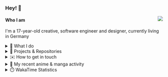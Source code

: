 ### Hey! 👋

[<img src="https://lanyard-profile-readme.vercel.app/api/228965621478588416" align="right">](https://discord.com/users/228965621478588416)

#### Who I am

I'm a 17-year-old creative, software engineer and designer, currently living in Germany

<details>
  <summary>💼 What I do</summary>

I currently am working on starting a publishing and management company for creatives.
I also am creative lead, community manager, and web developer at the Minecraft Server [Xenyria](https://xenyria.net) and the team behind it, [Pixelground Labs](https://pixelgroundlabs.com).
</details>

<details>
  <summary>📁 Projects & Repositories</summary>

<table>
    <thead>
        <tr>
            <th colspan=2>Svelte Libraries</th>
        </tr>
    </thead>
    <tbody>
        <tr>
            <td><a href="https://github.com/pixelgroundlabs/svelte-skinview3d">pixelgroundlabs/svelte-skinview3d</a></td>
            <td>A svelte component for rendering Minecraft SKins in 3D based on <a href="https://github.com/bs-community/skinview3d">skinview3d</a></td>
        </tr>
    </tbody>
    <thead>
        <tr>
            <th colspan=2>Minecraft Mods</th>
        </tr>
    </thead>
    <tbody>
        <tr>
            <td><a href="https://github.com/XenyriaNET/xeem">Xenyria Experience Enhancement Mod</a></td>
            <td>A client-side Minecraft Mod aiming to improve the experience on the Xenyria Minecraft Server</td>
        </tr>
    </tbody>
    <thead>
        <tr>
            <th colspan=2>Old Stuff</th>
        </tr>
    </thead>
    <tbody>
        <tr>
            <td><a href="https://github.com/OfficialCRUGG/lwstatus">lwstatus</a></td>
            <td>Lightweight webserver exposing various system metrics as a JSON endpoint and frontend</td>
        </tr>
        <tr>
            <td><a href="https://github.com/OfficialCRUGG/cfddns">cfddns / cloudflare-dyndns</a></td>
            <td>Simple application to run in the background that regularly checks for IP address changes and updates specific Cloudflare DNS Records accordingly. <s><i>Not sure how this still works...</i></s></td>
        </tr>
    </tbody>
</table>

</details>

<details>
  <summary>✉️ How to get in touch</summary>
  
> Sorted by how quickly you can expect a reply
- [Hit me up on Discord](https://discord.com/users/228965621478588416)
- [Hit me up on Twitter](https://twitter.com/cruggdev)
- [Send me a mail](mailto:me@crg.sh)
</details>


<details>
  <summary>🌸 My recent anime & manga activity</summary>
  
<!-- ANILIST_ACTIVITY:start -->

-   📖 Paused reading [Boy's Abyss](https://anilist.co/manga/116186) (11:36, 21 December 2023)
-   📺 Watched episode 1 of [More than a Married Couple, but Not Lovers.](https://anilist.co/anime/141949) (11:36, 21 December 2023)
-   📺 Watched episode 5 - 6 of [Horimiya](https://anilist.co/anime/124080) (18:06, 20 December 2023)
-   📺 Plans to watch [Seishun Buta Yarou: Daigakusei-hen](https://anilist.co/anime/171046) (11:33, 20 December 2023)
-   📺 Plans to watch [Seishun Buta Yarou wa Randoseru Girl no Yume wo Minai](https://anilist.co/anime/161474) (11:33, 20 December 2023)

<!-- ANILIST_ACTIVITY:end -->
</details>

<details>
  <summary>⏱️ WakaTime Statistics</summary>

<!--START_SECTION:waka-->

```txt
From: 12 December 2023 - To: 19 December 2023

Svelte       7 hrs 52 mins   ███████████████▒░░░░░░░░░   61.13 %
TypeScript   1 hr 32 mins    ███░░░░░░░░░░░░░░░░░░░░░░   11.96 %
Markdown     59 mins         ██░░░░░░░░░░░░░░░░░░░░░░░   07.69 %
JSON         54 mins         █▓░░░░░░░░░░░░░░░░░░░░░░░   07.02 %
CSS          37 mins         █▒░░░░░░░░░░░░░░░░░░░░░░░   04.85 %
```

<!--END_SECTION:waka-->
</details>
